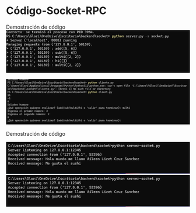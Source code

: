 # Código-Socket-RPC

Demostración de código
![Ejemplo #1](socket.png)

![Ejemplo #1](socket02.png)

Demostración de código

![Ejemplo #2 ](pakosocket03.png)
![Ejemplo #2](pakosocket03.png)
